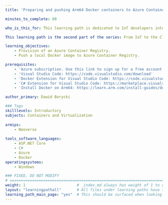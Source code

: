 ```yaml
---
title: 'Preparing and pushing Arm64 Docker containers to Azure Container Registry'

minutes_to_complete: 60

who_is_this_for: This learning path is dedicated to IoT developers interested in learning how to create and push a local Arm64 Docker image to a container registry in the Azure Container Registry.

This learning path is the second part of the series: From IoT to the Cloud.

learning_objectives:     
    - Provision of an Azure Container Registry.
    - Push a local Docker image to Azure Container Registry.

prerequisites:
    - 'Azure subscription. Use this link to sign up for a free account: https://azure.microsoft.com/en-us/free/'
    - 'Visual Studio Code: https://code.visualstudio.com/download' 
    - 'Docker Extension for Visual Studio Code: https://code.visualstudio.com/docs/containers/overview'
    - 'C# Extension for Visual Studio Code: https://marketplace.visualstudio.com/items?itemName=ms-dotnettools.csharp'
    - 'Install Docker on Arm64: https://learn.arm.com/install-guides/docker/docker-woa/'

author_primary: Dawid Borycki

### Tags
skilllevels: Introductory
subjects: Containers and Virtualization
    
armips:
    - Neoverse
    
tools_software_languages:
    - ASP.NET Core
    - C#
    - Azure
    - Docker
operatingsystems:
    - Windows

### FIXED, DO NOT MODIFY
# ================================================================================
weight: 1                       # _index.md always has weight of 1 to order correctly
layout: "learningpathall"       # All files under learning paths have this same wrapper
learning_path_main_page: "yes"  # This should be surfaced when looking for related content. Only set for _index.md of learning path content.
---
```


